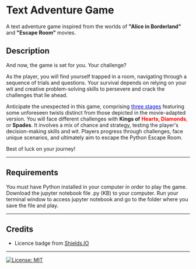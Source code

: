 # Text Adventure Game
A text adventure game inspired from the worlds of <b>"Alice in Borderland"</b> and <b>"Escape Room"</b> movies.

## Description

And now, the game is set for you. Your challenge?

As the player, you will find yourself trapped in a room, navigating through a sequence of trials and questions. Your survival depends on relying on your wit and creative problem-solving skills to persevere and crack the challenges that lie ahead. 

Anticipate the unexpected in this game, comprising <u><font color=blue>three stages</u></font> featuring some unforeseen twists distinct from those depicted in the movie-adapted version. You will face different challenges with <b>Kings of</b> <b><font color=red>Hearts, Diamonds</b>,</font> or <b>Spades</b>. It involves a mix of chance and strategy, testing the player's decision-making skills and wit. Players progress through challenges, face unique scenarios, and ultimately aim to escape the Python Escape Room.

Best of luck on your journey!

___

## Requirements

You must have Python installed in your computer in order to play the game.
Download the jupyter notebook file .py (KB) to your computer. Run your terminal window to access jupyter notebook and go to the folder where you save the file and play.
___



## Credits


* Licence badge from [Shields.IO](https://shields.io/)
___


[![License: MIT](https://img.shields.io/badge/License-MIT-yellow.svg)](https://opensource.org/licenses/MIT)
